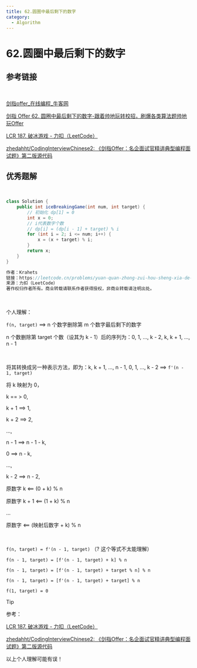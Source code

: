```yaml
---
title: 62.圆圈中最后剩下的数字
category:
  - Algorithm
---
```


# 62.圆圈中最后剩下的数字

## 参考链接

<br/>

[剑指offer_在线编程_牛客网](https://www.nowcoder.com/exam/oj/ta?page=2&tpId=13&type=265)

[剑指 Offer 62. 圆圈中最后剩下的数字-跟着帅地玩转校招，刷爆各类算法题帅地玩Offer](https://www.playoffer.cn/637.html)

[LCR 187. 破冰游戏 - 力扣（LeetCode）](https://leetcode.cn/problems/yuan-quan-zhong-zui-hou-sheng-xia-de-shu-zi-lcof/)

[zhedahht/CodingInterviewChinese2: 《剑指Offer：名企面试官精讲典型编程面试题》第二版源代码](https://github.com/zhedahht/CodingInterviewChinese2)



## 优秀题解

<br/>

```java
class Solution {
    public int iceBreakingGame(int num, int target) {
        // 初始化 dp[1] = 0
        int x = 0;
        // i代表数字个数
        // dp[i] = (dp[i - 1] + target) % i
        for (int i = 2; i <= num; i++) {
            x = (x + target) % i;
        }
        return x;
    }
}

作者：Krahets
链接：https://leetcode.cn/problems/yuan-quan-zhong-zui-hou-sheng-xia-de-shu-zi-lcof/solutions/607638/jian-zhi-offer-62-yuan-quan-zhong-zui-ho-dcow/
来源：力扣（LeetCode）
著作权归作者所有。商业转载请联系作者获得授权，非商业转载请注明出处。
```

<br/>

个人理解：

`f(n, target)` ==> n 个数字删除第 m 个数字最后剩下的数字

n 个数删除第 target 个数（设其为 k - 1）后的序列为：0, 1, ..., k - 2, k, k + 1, ..., n - 1

<br/>

将其转换成另一种表示方法，即为：k, k + 1, ..., n - 1, 0, 1, ..., k - 2 ==> `f'(n - 1, target)`

将 k 映射为 0， 

k == > 0,

k + 1 ==> 1, 

k + 2 ==> 2, 

...,

n - 1 ==> n - 1 - k, 

0 ==> n - k, 

..., 

k - 2 ==> n - 2,

原数字 k <== (0 + k) % n

原数字 k + 1 <== (1 + k) % n

...

原数字 <== (映射后数字 + k) % n

<br/>

`f(n, target) = f'(n - 1, target)` （? 这个等式不太能理解）

`f(n - 1, target) = [f'(n - 1, target) + k] % n`

`f(n - 1, target) = [f'(n - 1, target) + target % n] % n`

`f(n - 1, target) = [f'(n - 1, target) + target] % n`

`f(1, target) = 0`



> [!tip]
>
> 参考：
>
> [LCR 187. 破冰游戏 - 力扣（LeetCode）](https://leetcode.cn/problems/yuan-quan-zhong-zui-hou-sheng-xia-de-shu-zi-lcof/solutions/607638/jian-zhi-offer-62-yuan-quan-zhong-zui-ho-dcow/)
>
> [zhedahht/CodingInterviewChinese2: 《剑指Offer：名企面试官精讲典型编程面试题》第二版源代码](https://github.com/zhedahht/CodingInterviewChinese2)
>
> 以上个人理解可能有误！
